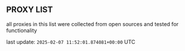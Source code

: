 ## PROXY LIST

all proxies in this list were collected from open sources and tested for functionality

last update: `2025-02-07 11:52:01.874081+00:00` UTC